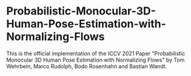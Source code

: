 # Probabilistic-Monocular-3D-Human-Pose-Estimation-with-Normalizing-Flows
This is the official implementation of the ICCV 2021 Paper "Probabilistic Monocular 3D Human Pose Estimation with Normalizing Flows" by Tom Wehrbein, Marco Rudolph, Bodo Rosenhahn and Bastian Wandt.
